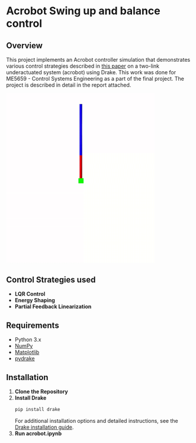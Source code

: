 # Acrobot Swing up and balance control

## Overview

This project implements an Acrobot controller simulation that demonstrates various control strategies described in [this paper](https://courses.ece.ucsb.edu/ECE179/179D_S12Byl/hw/acrobot_swingup.pdf) on a two-link underactuated system (acrobot) using Drake. This work was done for ME5659 - Control Systems Engineering as a part of the final project. The project is described in detail in the report attached.

<img src="acrobot.gif" alt="Acrobot simulation" width="400"/>

## Control Strategies used

- **LQR Control** 
- **Energy Shaping** 
- **Partial Feedback Linearization** 

## Requirements

- Python 3.x
- [NumPy](https://numpy.org/)
- [Matplotlib](https://matplotlib.org/)
- [pydrake](https://drake.mit.edu/pip.html) 

## Installation

1. **Clone the Repository**
2. **Install Drake**
   ```bash
   pip install drake
   ```
   For additional installation options and detailed instructions, see the [Drake installation guide](https://drake.mit.edu/pip.html).
3. **Run acrobot.ipynb**

